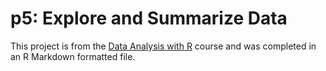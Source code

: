 <h1>p5: Explore and Summarize Data</h1>

This project is from the [Data Analysis with R](https://www.udacity.com/course/data-analysis-with-r--ud651) course and was completed in an R Markdown formatted file.
